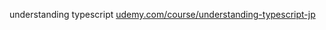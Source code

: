 understanding typescript
[udemy.com/course/understanding-typescript-jp](https://www.udemy.com/course/understanding-typescript-jp)
